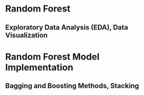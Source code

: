 # Random Forest
## Exploratory Data Analysis (EDA), Data Visualization
# Random Forest Model Implementation
## Bagging and Boosting Methods, Stacking

